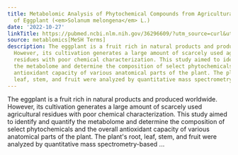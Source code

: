 ```yaml
---
title: Metabolomic Analysis of Phytochemical Compounds from Agricultural Residues
  of Eggplant (<em>Solanum melongena</em> L.)
date: '2022-10-27'
linkTitle: https://pubmed.ncbi.nlm.nih.gov/36296609/?utm_source=curl&utm_medium=rss&utm_campaign=pubmed-2&utm_content=1Zkrxt7ktlCbHBXEV3v65xxSnkSWNsJ1A6Fq3gBniKhGfIUslK&fc=20210907212339&ff=20221028212532&v=2.17.8
source: metablomics[MeSH Terms]
description: The eggplant is a fruit rich in natural products and produced worldwide.
  However, its cultivation generates a large amount of scarcely used agricultural
  residues with poor chemical characterization. This study aimed to identify and quantify
  the metabolome and determine the composition of select phytochemicals and the overall
  antioxidant capacity of various anatomical parts of the plant. The plant's root,
  leaf, stem, and fruit were analyzed by quantitative mass spectrometry-based ...
---
```

The eggplant is a fruit rich in natural products and produced worldwide. However, its cultivation generates a large amount of scarcely used agricultural residues with poor chemical characterization. This study aimed to identify and quantify the metabolome and determine the composition of select phytochemicals and the overall antioxidant capacity of various anatomical parts of the plant. The plant's root, leaf, stem, and fruit were analyzed by quantitative mass spectrometry-based ...